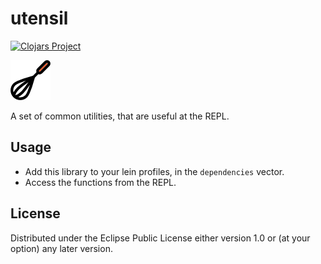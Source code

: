 # utensil

[![Clojars Project](https://img.shields.io/clojars/v/utensil.svg)](https://clojars.org/utensil)

![Alt text](/resources/gh/icon.png?raw=true)

A set of common utilities, that are useful at the REPL.

## Usage

- Add this library to your lein profiles, in the `dependencies` vector.
- Access the functions from the REPL.

## License

Distributed under the Eclipse Public License either version 1.0 or (at
your option) any later version.
